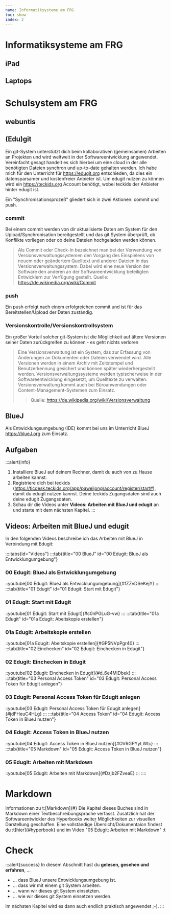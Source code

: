 ```yaml
---
name: Informatiksysteme am FRG
toc: show
index: 2
---
```

# Informatiksysteme am FRG

## iPad
## Laptops
# Schulsystem am FRG
## webuntis
## (Edu)git
Ein git-System unterstützt dich beim kollaborativen (gemeinsamen) Arbeiten an Projekten und wird weltweit in der Softwareentwicklung angewendet.
Vereinfacht gesagt handelt es sich hierbei um eine cloud in der alle benötigten Dateien synchron und up-to-date gehalten werden. 
Ich habe mich für den Unterricht für https://edugit.org entschieden, da dies ein datensparsamer und kostenfreier Anbieter ist.
Um edugit nutzen zu können wird ein https://teckids.org Account benötigt, wobei teckids der Anbieter hinter edugit ist.

Ein "Synchronisationsprozeß" gliedert sich in zwei Aktionen: commit und push.

### commit
Bei einem commit werden von dir aktualisierte Daten am System für den Upload/Synchronisation bereitgestellt und das git System überprüft, ob Konflikte vorliegen oder ob deine Dateien hochgeladen werden können.

> Als Commit oder Check-In bezeichnet man bei der Verwendung von Versionsverwaltungssystemen den Vorgang des Einspielens von neuem oder geändertem Quelltext und anderer Dateien in das Versionsverwaltungssystem. Dabei wird eine neue Version der Software den anderen an der Softwareentwicklung beteiligten Entwicklern zur Verfügung gestellt.
Quelle: https://de.wikipedia.org/wiki/Commit

### push
Ein push erfolgt nach einem erfolgreichen commit und ist für das Bereitstellen/Upload der Daten zuständig.

### Versionskontrolle/Versionskontrollsystem
Ein großer Vorteil solcher git-System ist die Möglichkeit auf ältere Versionen seiner Daten zurückgreifen zu können - es geht nichts verloren

> Eine Versionsverwaltung ist ein System, das zur Erfassung von Änderungen an Dokumenten oder Dateien verwendet wird. Alle Versionen werden in einem Archiv mit Zeitstempel und Benutzerkennung gesichert und können später wiederhergestellt werden. Versionsverwaltungssysteme werden typischerweise in der Softwareentwicklung eingesetzt, um Quelltexte zu verwalten. Versionsverwaltung kommt auch bei Büroanwendungen oder Content-Management-Systemen zum Einsatz.
>> Quelle: https://de.wikipedia.org/wiki/Versionsverwaltung

## BlueJ
Als Entwicklungsumgebung (IDE) kommt bei uns im Unterricht BlueJ https://blueJ.org zum Einsatz.

## Aufgaben
:::alert{info}
1. Installiere BlueJ auf deinem Rechner, damit du auch von zu Hause arbeiten kannst.
2. Registriere dich bei teckids (https://ticdesk.teckids.org/app/paweljong/account/register/start#), damit du edugit nutzen kannst. Deine teckids Zugangsdaten sind auch deine edugit Zugangsdaten.
3. Schau dir die Videos unter **Videos: Arbeiten mit BlueJ und edugit** an und starte mit dem nächsten Kapitel.
:::

## Videos: Arbeiten mit BlueJ und edugit

In den folgenden Videos beschreibe ich das Arbeiten mit BlueJ in Verbindung mit Edugit:

::::tabs{id="Videos"}
:::tab{title="00 BlueJ" id="00 Edugit: BlueJ als Entwicklungumgebung"}
### 00 Edugit: BlueJ als Entwicklungumgebung 
::youtube[00 Edugit: BlueJ als Entwicklungumgebung]{#fZZvDSeKejY}
:::
:::tab{title="01 Edugit" id="01 Edugit: Start mit Edugit"}
### 01 Edugit: Start mit Edugit
::youtube[01 Edugit: Start mit Edugit]{#c0nPGLuG-vw}
:::
:::tab{title="01a Edugit" id="01a Edugit: Abeitskopie erstellen"}
### 01a Edugit: Arbeitskopie erstellen
::youtube[01a Edugit: Abeitskopie erstellen]{#GP5NVpPgr40}
:::
:::tab{title="02 Einchecken" id="02 Edugit: Einchecken in Edugit"}
### 02 Edugit: Einchecken in Edugit
::youtube[02 Edugit: Einchecken in Edugit]{#d_6e4MiDbek}
:::
:::tab{title="03 Personal Access Token" id="03 Edugit: Personal Access Token für Edugit anlegen"}
### 03 Edugit: Personal Access Token für Edugit anlegen
::youtube[03 Edugit: Personal Access Token für Edugit anlegen]{#jdFHeuC4HLg}
:::
:::tab{title="04 Access Token" id="04 Edugit: Access Token in BlueJ nutzen"}
### 04 Edugit: Access Token in BlueJ nutzen
::youtube[04 Edugit: Access Token in BlueJ nutzen]{#OVRGPYyLWtc}
:::
:::tab{title="05 Markdown" id="05 Edugit: Access Token in BlueJ nutzen"}
### 05 Edugit: Arbeiten mit Markdown
::youtube[05 Edugit:  Arbeiten mit Markdown]{#Dzjb2FZveaE}
:::
::::

# Markdown
Informationen zu t:[Markdown]{#}
Die Kapitel dieses Buches sind in Markdown einer Textbeschreibungsprache verfasst. Zusätzlich hat der Softwareentwickler des Hyperbooks weiter Möglichkeiten zur visuellen Darstellung geschaffen. Eine vollständige Übersicht/Dokumentaion findest du :t[hier]{#hyperbook} und im Video "05 Edugit: Arbeiten mit Markdown" :t

# Check
:::alert{success}
In diesem Abschnitt hast du **gelesen, gesehen und erfahren**, ...
- ... dass BlueJ unsere Entwicklungsumgebung ist.
- ... dass wir mit einem git System arbeiten.
- ... wann wir dieses git System einsetzten.
- ... wie wir dieses git System einsetzen werden.

Im nächsten Kapitel wird es dann auch endlich praktisch angewendet ;-). 
:::











